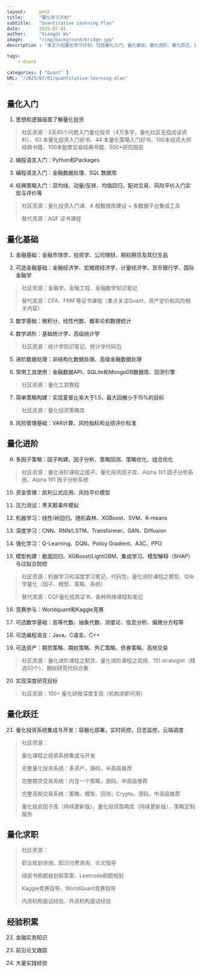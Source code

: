 ```yaml
---
layout:     post
title:      "量化学习计划"
subtitle:   "Quantitative Learning Plan"
date:       2025-07-01
author:     "Xiangdi Wu"
image:      "/img/background/bridge.jpg"
description : "本文介绍量化学习计划，包括量化入门、量化基础、量化进阶、量化跃迁、量化求职、经验积累。并附带 @希尔伯特旅馆 量化社区资源简介。"

tags:
    - Quant

categories: [ "Quant" ]
URL: "/2025/07/01/quantitative-learning-plan"
---
```


## 量化入门

1. 思想和逻辑层面了解量化投资
    

> 社区资源：3天45个问题入门量化投资（4万多字，量化社区无偿阅读资料）、60 本量化投资入门好书、44 本量化策略入门好书、100本投资大师经典书籍、100本股票交易经典书籍、500+研究报告

2. 编程语言入门：Python和Packages
    
3. 编程语言入门：金融数据处理、SQL 数据库
    
4. 经典策略入门：双均线、动量/反转、均值回归、配对交易、风险平价入门实现与评价等
    

> 社区资源：量化投资入门课、A 股数据库建设 + 多数据平台集成工具
> 
> 替代资源：AQF 证书课程

## 量化基础

1. 金融基础：金融市场学、投资学、公司理财、期权期货及其衍生品
    
2. 可选金融基础：金融经济学、宏微观经济学、计量经济学、货币银行学、国际金融学
    

> 社区资源：金融学、金融工程、金融数学知识笔记
> 
> 替代资源：CFA、FRM 等证书课程（重点关注Quant、资产定价和风险相关内容）

3. 数学基础：微积分、线性代数、概率论和数理统计
    
4. 数学进阶：基础统计学、高级统计学
    

> 社区资源：统计学知识笔记、统计学代码包

5. 进阶数据处理：非结构化数据处理、高级金融数据处理
    
6. 常用工具使用：金融数据API、SQLite和MongoDB数据库、回测引擎
    

> 社区资源：量化工具教程

7. 简单策略构建：实现夏普比率大于1.5，最大回撤小于15%的目标
    

> 社区资源：量化投资策略库

8. 风险管理基础：VAR计算、风险指标和业绩评价标准
    

## 量化进阶

9. 多因子策略：因子构建、因子分析、策略回测、策略优化、组合优化
    

> 社区资源：量化进阶课程之因子、量化投资因子库、Alpha 101 因子分析系统、Alpha 191 因子分析系统

10. 资金管理：凯利公式应用、风险平价模型
    
11. 压力测试：黑天鹅事件模拟
    
12. 机器学习：线性/岭回归、随机森林、XGBoost、SVM、K-means
    
13. 深度学习：CNN、RNN/LSTM、Transformer、GAN、Diffusion
    
14. 强化学习：Q-Learning、DQN、Policy Gradient、A3C、PPO
    
15. 模型构建：截面回归、XGBoost/LightGBM、集成学习、模型解释（SHAP）与过拟合防控
    

> 社区资源：机器学习和深度学习笔记、代码包、量化进阶课程之模型、Qlib学量化（因子、模型、策略、系统）
> 
> 替代资源：CQF量化投资证书、各种网络课程和笔记

16. 竞赛参与：Worldquant和Kaggle竞赛
    
17. 可选数学基础：高等代数、抽象代数、测度论、信息分析、偏微分方程等
    
18. 可选编程语言：Java、C语言、C++
    
19. 可选资产：期货策略、期权策略、外汇策略、债券策略、高频交易
    

> 社区资源：量化进阶课程之期货、量化进阶课程之高频、151 strategist（精选50个）、期权研究代码合集

20. 实现深度研究目标
    

> 社区资源：100+ 量化研报深度复现（机构求职可用）

## 量化跃迁

21. 量化投资系统集成与开发：容器化部署，实时风控，日志监控，云端调度
    

> 社区资源：
> 
> 量化课程之投资系统集成与开发
> 
> 完整量化投资系统：多资产，源码，中高级推荐
> 
> 完整期货交易系统：内含一个策略，源码，中高级推荐
> 
> 完整高频交易系统：策略、模型、回测，Crypto，源码，中高级推荐
> 
> 量化投资因子库（持续更新版）、量化投资策略库（持续更新版）、策略定制服务

## 量化求职

> 社区资源：
> 
> 职业规划咨询、知识付费咨询、论文指导
> 
> 绿皮书刷题规划和答案、Leetcode刷题规划
> 
> Kaggle竞赛指导、WorldQuant竞赛指导
> 
> 内资机构面试经验、外资机构面试经验

## 经验积累

22. 金融实务知识
    
23. 前沿论文跟踪
    
24. 大量实践经验